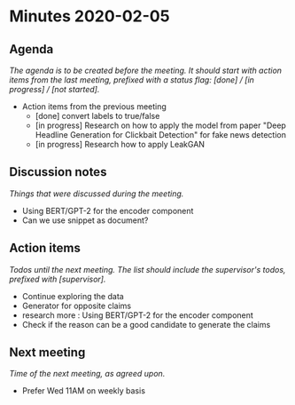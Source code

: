 # Minutes 2020-02-05


## Agenda

_The agenda is to be created before the meeting. It should start with action items from the last meeting, prefixed with a status flag: [done] / [in progress] / [not started]._

  - Action items from the previous meeting
    * [done] convert labels to true/false
    * [in progress] Research on how to apply the model from paper "Deep Headline Generation for Clickbait Detection" for fake news detection
    * [in progress] Research how to apply LeakGAN

## Discussion notes

_Things that were discussed during the meeting._

  - Using BERT/GPT-2 for the encoder component
  - Can we use snippet as document?


## Action items

_Todos until the next meeting. The list should include the supervisor's todos, prefixed with [supervisor]._

  - Continue exploring the data
  - Generator for opposite claims
  - research more : Using BERT/GPT-2 for the encoder component
  - Check if the reason can be a good candidate to generate the claims

## Next meeting

_Time of the next meeting, as agreed upon._
  - Prefer Wed 11AM on weekly basis